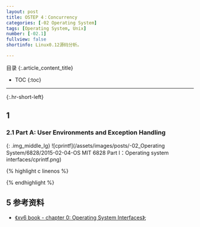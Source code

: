 ```yaml
---
layout: post
title: OSTEP 4：Concurrency
categories: [-02 Operating System]
tags: [Operating System, Unix]
number: [-02.1]
fullview: false
shortinfo: Linux0.12源码分析。

---
```

目录
{:.article_content_title}


* TOC
{:toc}

---
{:.hr-short-left}

## 1  ##

### 2.1 Part A: User Environments and Exception Handling



{: .img_middle_lg}
![cprintf](/assets/images/posts/-02_Operating System/6828/2015-02-04-OS MIT 6828 Part I：Operating system interfaces/cprintf.png)

{% highlight c linenos %}

{% endhighlight %}

## 5 参考资料 ##

- [《xv6 book - chapter 0: Operating System Interfaces》](https://ocw.mit.edu/courses/electrical-engineering-and-computer-science/6-828-operating-system-engineering-fall-2012/lecture-notes-and-readings/);





